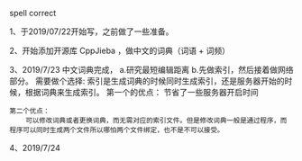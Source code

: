 
spell correct

1、于2019/07/22开始写，之前做了一些准备。

2、开始添加开源库 CppJieba ，做中文的词典（词语 + 词频）

3、2019/7/23
中文词典完成，
 a.研究最短编辑距离
 b.先做索引，然后接着做网络部分。
   需要做个选择: 索引是生成词典的时候同时生成索引，还是服务器开始的时候，根据词典来生成索引。
   第一个的优点：
        节省了一些服务器开启时间

    第二个优点：
        可以修改词典或者更换词典，而无需对应的索引文件。但是修改词典一般是通过程序，而程序可以同时生成两个文件所以哪怕两个文件绑定，也不是不可以接受。

4、2019/7/24

